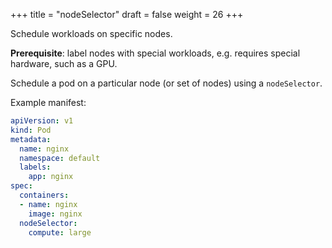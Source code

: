 +++
title = "nodeSelector"
draft = false
weight = 26
+++

Schedule workloads on specific nodes.

**Prerequisite**: label nodes with special workloads, e.g. requires special hardware, such as a GPU.

Schedule a pod on a particular node (or set of nodes) using a `nodeSelector`.

Example manifest:

```yaml { linenos=inline, hl_lines=["12-13"] }
apiVersion: v1
kind: Pod
metadata:
  name: nginx
  namespace: default
  labels:
    app: nginx
spec:
  containers:
  - name: nginx
    image: nginx
  nodeSelector:
    compute: large
```
